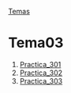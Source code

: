 [Temas](../index.md)

# Tema03

1. [Practica_301](./pr0301//doc.md)
2. [Practica_302](./pr0302/doc.md)
3. [Practica_303](./pr0303/doc.md)